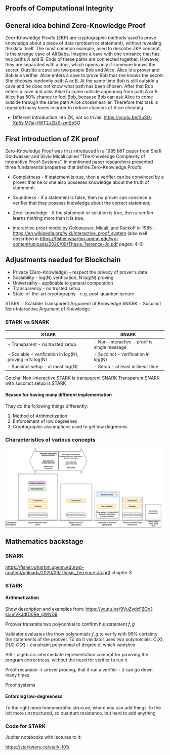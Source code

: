 ## Proofs of Computational Integrity

## General idea behind Zero-Knowledge Proof

Zero-Knowledge Proofs (ZKP) are cryptographic methods used to prove knowledge about a piece of data (problem or statement), without revealing 
the data itself. The most common example, used to describe ZKP concept, is the strange cave of Ali Baba. Imagine a cave with one entrance that has two 
paths A and B. Ends of these paths are connected together. However, they are separated with a door, which opens only if someone knows the 
secret. Outside a cave are two people Bob and Alice. Alice is a prover and Bob is a verifier. Alice enters a cave to prove Bob that she knows 
the secret. She chooses randomly path A or B. At the same time Bob is still outside a cave and he does not know what path has been chosen. After
that Bob enters a cave and asks Alice to come outside appearing from path A or B. Alice has 50% chance to fool Bob, because Bob can 
ask Alice to come outside through the same path Alice chosen earlier. Therefore this task is repeated many times in order to reduce chances of Alice 
cheating.

- Different introduction into ZK, not so trivial: https://youtu.be/3uSG-Xp5slM?si=fWT2JZlz6-zmSeSO

## First introduction of ZK proof

Zero-Knowledge Proof was first introduced in a 1985 MIT paper from Shafi Goldwasser and Silvio Micali called “The Knowledge Complexity of Interactive 
Proof-Systems”. In mentioned paper researchers presented three fundamental properties that define Zero-Knowledge Proofs:

- Completness - if statement is true, then a verifier can be convinced by a prover that he or she also posseses knowledge about the truth of statement;

- Soundness - if a statement is false, then no prover can convince a verifier that they possess knowledge about the correct statement;

- Zero-knowledge - if the statement or solution is true, then a verifier learns nothing more than it is true.




- interactive proof model by Goldwasser, Micali, and Rackoff in 1985 - https://en.wikipedia.org/wiki/Interactive_proof_system
  (also well described in https://fisher.wharton.upenn.edu/wp-content/uploads/2020/09/Thesis_Terrence-Jo.pdf pages: 4-6)

## Adjustments needed for Blockchain

- Privacy (Zero-Knowledge) - respect the privacy of prover's data
- Scalability - log(N) verification, N log(N) proving
- Universality - applicable to general computation
- Transparency - no trusted setup
- State-of-the-art cryptography - e.g. post-quantum secure

STARK = Scalable Transparent Argument of Knowledge
SNARK = Succinct Non-Interactive Argument of Knowledge

### STARK vs SNARK

| STARK                                                    | SNARK                                       |
|----------------------------------------------------------|---------------------------------------------|
| - Transparent - no trusted setup                         | - Non-Interactive - proof is single message |
| - Scalable - verification in log(N), proving in N log(N) | - Succinct - verification in log(N)         |
| - Succinct setup - at most log(N)                        | - Setup - at least in linear time           |

Gotcha:
Non-interactive STARK is transparent SNARK
Transparent SNARK with succinct setup is STARK

#### Reason for having many different implementation

They do the following things differently:

1. Method of Arithmetization 
2. Enforcement of low degreenes
3. Cryptographic assumptions used to get low degreenes

### Characteristics of various concepts

![w:700](_diag/compare.drawio.png)

## Mathematics backstage

### SNARK

https://fisher.wharton.upenn.edu/wp-content/uploads/2020/09/Thesis_Terrence-Jo.pdf chapter 3

### STARK

#### Arithmetization

Show description and examples from: https://youtu.be/9VuZvdxFZQo?si=mVkJdfD0Re_gWND9

Proover transmits two polynomial to confirm his statement $f, g$

Validator evaluates the thow polynomials $f, g$ to verify with 99% certainty the statements of the proover.
To do it validator uses two polynomials: $C(X), D(X)$
$C(X)$ - constraint polynomial of degree $d$, which vanishes 


AIR - algebraic intermediate representation
concept for prooving the program correctness, without the need for verifier to run it

Proof recursion -> prover prooing, that it run a verifier - it can go down many times

Proof systems

#### Enforcing low-degreeness

To the right more homomorphic strucure, where you can add things
To the left more unstructured, so quantum resistance, but hard to add anything 


### Code for STARK

Jupiter notebooks with lectures to it:

https://starkware.co/stark-101/



